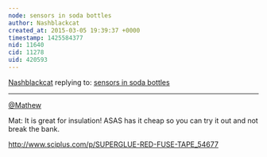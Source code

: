 ```yaml
---
node: sensors in soda bottles
author: Nashblackcat
created_at: 2015-03-05 19:39:37 +0000
timestamp: 1425584377
nid: 11640
cid: 11278
uid: 420593
---
```




[Nashblackcat](../profile/Nashblackcat) replying to: [sensors in soda bottles](../notes/mathew/02-26-2015/sensors-in-soda-bottles)

----
[@Mathew](/profile/Mathew) 

Mat: It is great for insulation! ASAS has it cheap so you can try it out  and not break the bank.

http://www.sciplus.com/p/SUPERGLUE-RED-FUSE-TAPE_54677
